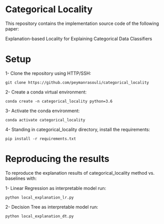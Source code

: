 # Categorical Locality

This repository contains the implementation source code of the following paper:

Explanation-based Locality for Explaining Categorical Data Classifiers

<!-- [Meaningful Data Sampling for a Faithful Local Explanation Method](https://link.springer.com/chapter/10.1007/978-3-030-33607-3_4)

BibTeX:

    @inproceedings{rasouli2019meaningful,
                   title={Meaningful Data Sampling for a Faithful Local Explanation Method},
                   author={Rasouli, Peyman and Yu, Ingrid Chieh},
                   booktitle={International Conference on Intelligent Data Engineering and Automated Learning},
                   pages={28--38},
                   year={2019},
                   organization={Springer}
    } -->

# Setup
1- Clone the repository using HTTP/SSH:
```
git clone https://github.com/peymanrasouli/categorical_locality
```
2- Create a conda virtual environment:
```
conda create -n categorical_locality python=3.6
```
3- Activate the conda environment: 
```
conda activate categorical_locality
```
4- Standing in categorical_locality directory, install the requirements:
```
pip install -r requirements.txt
```
# Reproducing the results
To reproduce the explanation results of categorical_locality method vs. baselines with:

1- Linear Regression as interpretable model run:
```
python local_explanation_lr.py
```
2- Decision Tree as interpretable model run:
```
python local_explanation_dt.py
```
